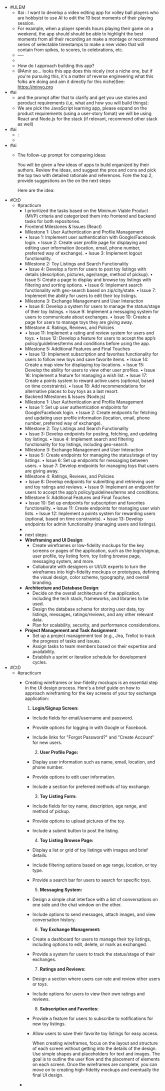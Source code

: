 - #ULEM
	- #ai : I want to develop a video editing app for volley ball players who are hobbyist to use AI to edit the 10 best moments of their playing session.
	- For example, when a player spends hours playing their game on a weekend, the app should should be able to highlight the best moments from all their recording an make a montage or recommend series of selectable timestamps to make a new video that will contain from spikes, to scores, to celebrations, etc.
	- —-
	-
	- How do I approach building this app?
	- @Amir so... looks this app does this nicely (not a niche one, but if you're pursuing this, it's a matter of reverse engineering what this folks are doing and aim it directly for this niche)See: https://minvo.pro
- #ai
	- and the prompt after that to clarify and get you use stories and peroduct requirements (i,e, what and how you will build things):
	- We are pick the JavaScript learning app, please expand on the product requirements (using a user-story fomat) we will be using React and Node.js for the stack (if relevant, recommend other stack as well)
- #ai
	- :
	-
- #ai
	- The follow-up prompt for comparing ideas:
	  
	  You will be given a few ideas of apps to build organized by their authors. Review the ideas, and suggest the pros and cons and pick the top two with detailed rationale and references. Fore the top 2, provide suggestions on the on the next steps
	  
	  Here are the idea:
- #CtD
	- #practicum
		- I prioritized the tasks based on the Minimum Viable Product (MVP) criteria and categorized them into frontend and backend tasks for both repositories.
		- Frontend Milestones & Issues (React)
		- Milestone 1: User Authentication and Profile Management
		- •	Issue 1: Implement user authentication with Google/Facebook login.
		  •	Issue 2: Create user profile page for displaying and editing user information (location, email, phone number, preferred way of exchange).
		  •	Issue 3: Implement logout functionality.
		- Milestone 2: Toy Listings and Search Functionality
		- •	Issue 4: Develop a form for users to post toy listings with details (description, pictures, age/range, method of pickup).
		  •	Issue 5: Create a page to display and browse toy listings with filtering and sorting options.
		  •	Issue 6: Implement search functionality with geo-search based on zip/city/state.
		  •	Issue 7: Implement the ability for users to edit their toy listings.
		- Milestone 3: Exchange Management and User Interaction
		- •	Issue 8: Develop a system for users to manage the status/stage of their toy listings.
		  •	Issue 9: Implement a messaging system for users to communicate about exchanges.
		  •	Issue 10: Create a page for users to manage toys they are giving away.
		- Milestone 4: Ratings, Reviews, and Policies
		- •	Issue 11: Implement a rating and review system for users and toys.
		  •	Issue 12: Develop a feature for users to accept the app’s policy/guidelines/terms and conditions before using the app.
		- Milestone 5: Additional Features and Final Touches
		- •	Issue 13: Implement subscription and favorites functionality for users to follow new toys and save favorite items.
		  •	Issue 14: Create a map view for displaying toy locations.
		  •	Issue 15: Develop the ability for users to view other user profiles.
		  •	Issue 16: Implement a feature for managing a wish list.
		  •	Issue 17: Create a points system to reward active users (optional, based on time constraints).
		  •	Issue 18: Add recommendations for alternative places to buy toys as a last resort.
		- Backend Milestones & Issues (Node.js)
		- Milestone 1: User Authentication and Profile Management
		- •	Issue 1: Set up user authentication endpoints for Google/Facebook login.
		  •	Issue 2: Create endpoints for fetching and updating user profile information (location, email, phone number, preferred way of exchange).
		- Milestone 2: Toy Listings and Search Functionality
		- •	Issue 3: Develop endpoints for posting, fetching, and updating toy listings.
		  •	Issue 4: Implement search and filtering functionality for toy listings, including geo-search.
		- Milestone 3: Exchange Management and User Interaction
		- •	Issue 5: Create endpoints for managing the status/stage of toy listings.
		  •	Issue 6: Set up endpoints for messaging between users.
		  •	Issue 7: Develop endpoints for managing toys that users are giving away.
		- Milestone 4: Ratings, Reviews, and Policies
		- •	Issue 8: Develop endpoints for submitting and retrieving user and toy ratings and reviews.
		  •	Issue 9: Implement an endpoint for users to accept the app’s policy/guidelines/terms and conditions.
		- Milestone 5: Additional Features and Final Touches
		- •	Issue 10: Set up endpoints for subscription and favorites functionality.
		  •	Issue 11: Create endpoints for managing user wish lists.
		  •	Issue 12: Implement a points system for rewarding users (optional, based on time constraints).
		  •	Issue 13: Develop endpoints for admin functionality (managing users and listings).
		-
		- next steps:
		- **Wireframing and UI Design**:
			- Create wireframes or low-fidelity mockups for the key screens or pages of the application, such as the login/signup, user profile, toy listing form, toy listing browse page, messaging system, and more.
			- Collaborate with designers or UI/UX experts to turn the wireframes into high-fidelity mockups or prototypes, defining the visual design, color scheme, typography, and overall branding.
		- **Architecture and Database Design**:
			- Decide on the overall architecture of the application, including the tech stack, frameworks, and libraries to be used.
			- Design the database schema for storing user data, toy listings, messages, ratings/reviews, and any other relevant data.
			- Plan for scalability, security, and performance considerations.
		- **Project Management and Task Assignment**:
			- Set up a project management tool (e.g., Jira, Trello) to track the progress of tasks and issues.
			- Assign tasks to team members based on their expertise and availability.
			- Establish a sprint or iteration schedule for development cycles.
- #CtD
	- #practicum
		- Creating wireframes or low-fidelity mockups is an essential step in the UI design process. Here's a brief guide on how to approach wireframing for the key screens of your toy exchange application:
		  
		  1. **Login/Signup Screen:**
			- Include fields for email/username and password.
			- Provide options for logging in with Google or Facebook.
			- Include links for "Forgot Password?" and "Create Account" for new users.
			  
			  2. **User Profile Page:**
			- Display user information such as name, email, location, and phone number.
			- Provide options to edit user information.
			- Include a section for preferred methods of toy exchange.
			  
			  3. **Toy Listing Form:**
			- Include fields for toy name, description, age range, and method of pickup.
			- Provide options to upload pictures of the toy.
			- Include a submit button to post the listing.
			  
			  4. **Toy Listing Browse Page:**
			- Display a list or grid of toy listings with images and brief details.
			- Include filtering options based on age range, location, or toy type.
			- Provide a search bar for users to search for specific toys.
			  
			  5. **Messaging System:**
			- Design a simple chat interface with a list of conversations on one side and the chat window on the other.
			- Include options to send messages, attach images, and view conversation history.
			  
			  6. **Toy Exchange Management:**
			- Create a dashboard for users to manage their toy listings, including options to edit, delete, or mark as exchanged.
			- Provide a system for users to track the status/stage of their exchanges.
			  
			  7. **Ratings and Reviews:**
			- Design a section where users can rate and review other users or toys.
			- Include options for users to view their own ratings and reviews.
			  
			  8. **Subscription and Favorites:**
			- Provide a feature for users to subscribe to notifications for new toy listings.
			- Allow users to save their favorite toy listings for easy access.
			  
			  When creating wireframes, focus on the layout and structure of each screen without getting into the details of the design. Use simple shapes and placeholders for text and images. The goal is to outline the user flow and the placement of elements on each screen. Once the wireframes are complete, you can move on to creating high-fidelity mockups and eventually the final UI design.
		-